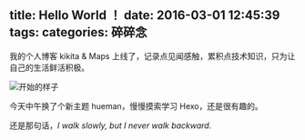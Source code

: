 title: Hello World ！
date: 2016-03-01 12:45:39
tags:
categories: 碎碎念
---


我的个人博客 kikita & Maps 上线了，记录点见闻感触，累积点技术知识，只为让自己的生活鲜活积极。

![开始的样子](http://ww1.sinaimg.cn/bmiddle/6de45a4bjw1f1cx8l34wdj20vq0ien2c.jpg)


今天中午换了个新主题 hueman，慢慢摸索学习 Hexo，还是很有趣的。



还是那句话，*I walk slowly, but I never walk backward.* 